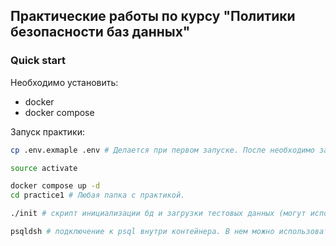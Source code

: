 ## Практические работы по курсу "Политики безопасности баз данных"

### Quick start
Необходимо установить:
- docker
- docker compose

Запуск практики:
```bash
cp .env.exmaple .env # Делается при первом запуске. После необходимо зайти и поменять пароль для root пользователя.

source activate

docker compose up -d
cd practice1 # Любая папка с практикой.

./init # скрипт инициализации бд и загрузки тестовых данных (могут использоваться другие скрипты).

psqldsh # подключение к psql внутри контейнера. В нем можно использовать скрипты из *.sql файлов.
```



